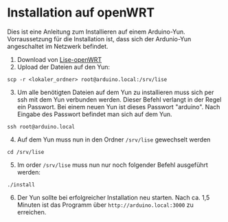 # Installation auf openWRT
Dies ist eine Anleitung zum Installieren auf einem Arduino-Yun. Vorraussetzung für die Installation ist, dass sich der Ardunio-Yun angeschaltet im Netzwerk befindet.

  1. Download von [Lise-openWRT](http://lise.education/download/Lise-openWRT.zip)
  2. Upload der Dateien auf den Yun:

    scp -r <lokaler_ordner> root@arduino.local:/srv/lise

  3. Um alle benötigten Dateien auf dem Yun zu installieren muss sich per ssh mit dem Yun verbunden werden. Dieser Befehl verlangt in der Regel ein Passwort. Bei einem neuen Yun ist dieses Passwort "arduino". Nach Eingabe des Passwort befindet man sich auf dem Yun.

    ssh root@arduino.local

  4. Auf dem Yun muss nun in den Ordner `/srv/lise` gewechselt werden

    cd /srv/lise

  5. Im order `/srv/lise` muss nun nur noch folgender Befehl ausgeführt werden:

    ./install

  6. Der Yun sollte bei erfolgreicher Installation neu starten. Nach ca. 1,5 Minuten ist das Programm über `http://arduino.local:3000` zu erreichen.